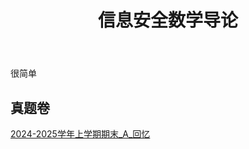 ﻿---
title: 信息安全数学导论
description: "课程代码: SE1204"
---

很简单

## 真题卷

[2024-2025学年上学期期末_A_回忆](https://drive.vanillaaaa.org/SharedCourses/软件工程学院/信息安全数学导论/2024-2025学年上学期期末_A_回忆.jpg)
